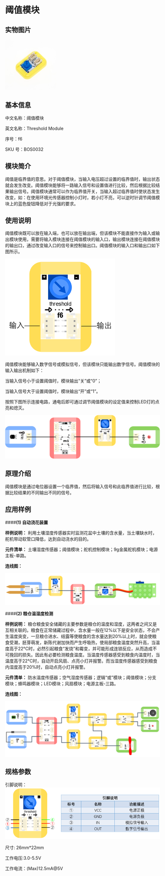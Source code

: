 # 阈值模块
## 实物图片
![](boson_阈值模块_实物图.png "Optional title")

## 基本信息
中文名称：阈值模块

英文名称：Threshold Module

序号：f6

SKU  号：BOS0032

## 模块简介                                                                  
阈值是临界值的意思。对于阈值模块，当输入电压超过设置的临界值时，输出状态就会发生改变。阈值模块能够将一路输入信号和设置值进行比较，然后根据比较结果输出信号。阈值模块通常可以作为临界值开关，当输入超过临界值时使状态发生改变，如：在使用环境光传感器控制小灯时，若小灯不亮，可以逆时针调节阈值模块上的蓝色旋钮降低对于光强的要求。

## 使用说明
阈值模块既可以放在输入端，也可以放在输出端，但该模块不能直接作为输入或输出模块使用，需要将输入模块连接在阈值模块的输入口，输出模块连接在阈值模块的输出口，通过改变输入口的信号来控制输出口。阈值模块的输入口和输出口如下图所示。

![](boson_阈值模块_使用说明1.png "Optional title")

阈值模块能够输入数字信号或模拟信号，但该模块只能输出数字信号。阈值模块的输入输出机制如下：

当输入信号小于设置阈值时，模块输出“关”或“0”；

当输入信号大于设置阈值时，模块输出“开”或“1”。

按照下图所示连接电路，通电后即可通过调节阈值模块的设定值来控制LED灯的点亮和熄灭。

![](boson_阈值模块_使用说明2.png "Optional title")
 
## 原理介绍 
阈值模块是通过电位器设置一个临界值，然后将输入信号和此临界值进行比较，根据比较结果的不同输出不同的信号。

## 应用样例
####**(1) 自动浇花装置**

**样例说明：** 利用土壤湿度传感器实时监测花盆中土壤的含水量，当土壤缺水时，舵机带动软管口降低，达到自动浇水的目的。

**元件清单：** 土壤湿度传感器；阈值模块；舵机控制模块；9g金属舵机模块；电源主板-单路。

**连线图：** 

![](boson_阈值模块_自动浇花装置连线图.png "Optional title")

####**(2) 粮仓温湿度检测**

**样例说明：** 粮仓粮食安全储藏的主要参数是粮仓的温度和湿度，这两者之间又是互相关联的。粮食在正常储藏过程中，含水量一般在12%以下是安全状态，不会产生温度突变，一旦粮仓进水、结露等使粮食的含水量达到20%以上时，就会使粮食受潮，胚芽萌发，新陈代谢加快而产生呼吸热，使局部粮食温度突然升高，当温度高于22°C时，必然引起粮食“发烧”和霉变，并可能形成连锁反应，从而造成不可挽回的损失。因此有必要检测粮食温度。当温度传感器感受到粮食内温度时，当温度高于22°C时，自动开启风扇、点亮小灯并报警。而当湿度传感器感受到粮食内湿度高于20%时，自动点亮小灯并报警。

**元件清单：** 防水温度传感器；空气湿度传感器；逻辑“或”模块；阈值模块；分支模块；蜂鸣器模块；LED模块；风扇模块；电源主板-三路。

**连线图：** 

![](boson_阈值模块_粮仓温湿度检测连线图.png "Optional title")

## 规格参数
引脚说明：
![](boson_阈值模块_引脚说明.png "Optional title")

尺寸: 26mm*22mm

工作电压:3.0-5.5V

工作电流：(Max)12.5mA@5V








